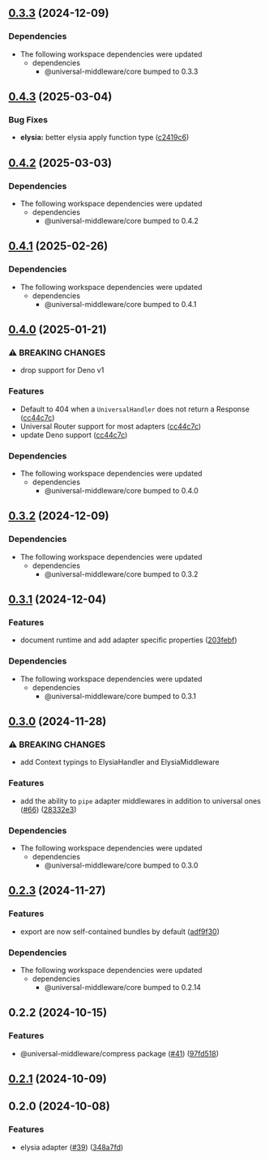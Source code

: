 ## [0.3.3](https://github.com/magne4000/universal-middleware/compare/elysia-v0.3.2...elysia-v0.3.3) (2024-12-09)


### Dependencies

* The following workspace dependencies were updated
  * dependencies
    * @universal-middleware/core bumped to 0.3.3

## [0.4.3](https://github.com/magne4000/universal-middleware/compare/elysia-v0.4.2...elysia-v0.4.3) (2025-03-04)


### Bug Fixes

* **elysia:** better elysia apply function type ([c2419c6](https://github.com/magne4000/universal-middleware/commit/c2419c6fd9a5346c9e81dda1d94b42569ab9cd3e))

## [0.4.2](https://github.com/magne4000/universal-middleware/compare/elysia-v0.4.1...elysia-v0.4.2) (2025-03-03)


### Dependencies

* The following workspace dependencies were updated
  * dependencies
    * @universal-middleware/core bumped to 0.4.2

## [0.4.1](https://github.com/magne4000/universal-middleware/compare/elysia-v0.4.0...elysia-v0.4.1) (2025-02-26)


### Dependencies

* The following workspace dependencies were updated
  * dependencies
    * @universal-middleware/core bumped to 0.4.1

## [0.4.0](https://github.com/magne4000/universal-middleware/compare/elysia-v0.3.3...elysia-v0.4.0) (2025-01-21)


### ⚠ BREAKING CHANGES

* drop support for Deno v1

### Features

* Default to 404 when a `UniversalHandler` does not return a Response ([cc44c7c](https://github.com/magne4000/universal-middleware/commit/cc44c7cc1ef6f29df278ddabc093b4225b7e7bd5))
* Universal Router support for most adapters ([cc44c7c](https://github.com/magne4000/universal-middleware/commit/cc44c7cc1ef6f29df278ddabc093b4225b7e7bd5))
* update Deno support ([cc44c7c](https://github.com/magne4000/universal-middleware/commit/cc44c7cc1ef6f29df278ddabc093b4225b7e7bd5))


### Dependencies

* The following workspace dependencies were updated
  * dependencies
    * @universal-middleware/core bumped to 0.4.0

## [0.3.2](https://github.com/magne4000/universal-middleware/compare/elysia-v0.3.1...elysia-v0.3.2) (2024-12-09)


### Dependencies

* The following workspace dependencies were updated
  * dependencies
    * @universal-middleware/core bumped to 0.3.2

## [0.3.1](https://github.com/magne4000/universal-middleware/compare/elysia-v0.3.0...elysia-v0.3.1) (2024-12-04)


### Features

* document runtime and add adapter specific properties ([203febf](https://github.com/magne4000/universal-middleware/commit/203febfec402d095a443b21255a8c2d4fa99fcab))


### Dependencies

* The following workspace dependencies were updated
  * dependencies
    * @universal-middleware/core bumped to 0.3.1

## [0.3.0](https://github.com/magne4000/universal-middleware/compare/elysia-v0.2.3...elysia-v0.3.0) (2024-11-28)


### ⚠ BREAKING CHANGES

* add Context typings to ElysiaHandler and ElysiaMiddleware

### Features

* add the ability to `pipe` adapter middlewares in addition to universal ones ([#66](https://github.com/magne4000/universal-middleware/issues/66)) ([28332e3](https://github.com/magne4000/universal-middleware/commit/28332e3e2bc3c2730191655ae77f56ab6a33d771))


### Dependencies

* The following workspace dependencies were updated
  * dependencies
    * @universal-middleware/core bumped to 0.3.0

## [0.2.3](https://github.com/magne4000/universal-middleware/compare/elysia-v0.2.2...elysia-v0.2.3) (2024-11-27)


### Features

* export are now self-contained bundles by default ([adf9f30](https://github.com/magne4000/universal-middleware/commit/adf9f3007ac7655e6288fef24d418b159c79d8fd))


### Dependencies

* The following workspace dependencies were updated
  * dependencies
    * @universal-middleware/core bumped to 0.2.14

## 0.2.2 (2024-10-15)


### Features

* @universal-middleware/compress package ([#41](https://github.com/magne4000/universal-middleware/issues/41)) ([97fd518](https://github.com/magne4000/universal-middleware/commit/97fd51819192a1d8b1d6659995b197ae8ddeb163))

## [0.2.1](https://github.com/magne4000/universal-handler/compare/@universal-middleware/elysia@0.2.0...@universal-middleware/elysia@0.2.1) (2024-10-09)



## 0.2.0 (2024-10-08)


### Features

* elysia adapter ([#39](https://github.com/magne4000/universal-handler/issues/39)) ([348a7fd](https://github.com/magne4000/universal-handler/commit/348a7fd8cb832aecd24f955d24ee076abf069bd7))
